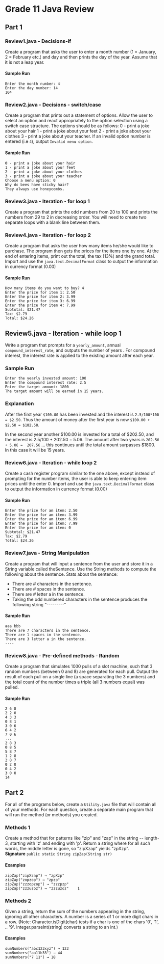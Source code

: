 # Grade 11 Java Review

## Part 1
### Review1.java - Decisions-if
Create a program that asks the user to enter a month number (1 = January, 2 = February etc.) and day and then prints the day of the year. Assume that it is not a leap year.

#### Sample Run
```
Enter the month number: 4
Enter the day number: 14
104
```

### Review2.java - Decisions - switch/case
Create a program that prints out a statement of options. Allow the user to select an option and react appropriately to the option selection using a switch case structure. The options should be as follows:
0 - print a joke about your hair
1 - print a joke about your feet
2 - print a joke about your clothes 3 - print a joke about your teacher.  If an invalid option number is entered (i.e `4`), output `Invalid menu option`.

#### Sample Run
```
0 - print a joke about your hair
1 - print a joke about your feet
2 - print a joke about your clothes
3 - print a joke about your teacher
Choose a menu option: 0
Why do bees have sticky hair?
They always use honeycombs.
```

### Review3.java - Iteration - for loop 1
Create a program that prints the odd numbers from 20 to 100 and prints the numbers from 29 to 2 in decreasing order. You will need to create two separate loops with a blank line between them.

### Review4.java - Iteration - for loop 2
Create a program that asks the user how many items he/she would like to purchase. The program then gets the prices for the items one by one. At the end of entering items, print out the total, the tax (13%) and the grand total.  Import and use the `java.text.DecimalFormat` class to output the information in currency format (0.00)

#### Sample Run
```
How many items do you want to buy? 4
Enter the price for item 1: 2.50
Enter the price for item 2: 3.99
Enter the price for item 3: 6.99
Enter the price for item 4: 7.99
Subtotal: $21.47
Tax: $2.79
Total: $24.26
```
## Review5.java - Iteration - while loop 1
Write a program that prompts for a `yearly_amount`, annual `compound_interest_rate`, and outputs the number of years .  For compound interest, the interest rate is applied to the existing amount after each year.  


### Sample Run
```
Enter the yearly invested amount: 100
Enter the compound interest rate: 2.5
Enter the target amount: 1800
The target amount will be earned in 15 years.
```

### Explanation
After the first year `$100.00` has been invested and the interest is `2.5/100*100 = $2.50`. Thus the amount of money after the first year is now `$100.00 + $2.50 = $102.50`. 

In the second year another $100.00 is invested for a total of $202.50, and the interest is 2.5/100 * 202.50 = 5.06. The amount after two years is `202.50 + 5.06 =  207.56` ... this continues until the total amount surpasses $1800.  In this case it will be 15 years. 

### Review6.java - Iteration - while loop 2
Create a cash register program similar to the one above, except instead of prompting for the number items, the user is able to keep entering item prices until the enter 0.  Import and use the `java.text.DecimalFormat` class to output the information in currency format (0.00)

#### Sample Run
```
Enter the price for an item: 2.50
Enter the price for an item: 3.99
Enter the price for an item: 6.99
Enter the price for an item: 7.99
Enter the price for an item: 0
Subtotal: $21.47
Tax: $2.79
Total: $24.26
```

### Review7.java - String Manipulation
Create a program that will input a sentence from the user and store it in a String variable called theSentence. Use the String methods to compute the following about the sentence.
Stats about the sentence:
* There are # characters in the sentence.
* There are # spaces in the sentence.
* There are # letter a in the sentence.
* Taking the odd numbered characters in the sentence produces the following string “---------“

#### Sample Run
```
aaa bbb
There are 7 characters in the sentence.
There are 1 spaces in the sentence.
There are 3 letter a in the sentence.
----
```

### Review8.java - Pre-defined methods - Random
Create a program that simulates 1000 pulls of a slot machine, such that 3 random numbers (between 0 and 8) are generated for each pull.  Output the result of each pull on a single line (a space separating the 3 numbers) and the total count of the number times a triple (all 3 numbers equal) was pulled.

#### Sample Run
```
2 6 8
2 2 0
4 3 3
0 8 1
3 0 6
6 4 2
7 0 6
...
2 8 3
0 8 5
5 8 7
1 2 8
2 8 7
0 2 0
0 4 2
3 0 0
14
```

## Part 2
For all of the programs below, create a `Utility.java` file that will contain all of your methods. For each question, create a separate main program that will run the method (or methods) you created.

### Methods 1
Create a method that for patterns like "zip" and "zap" in the string -- length-3, starting with 'z' and ending with 'p'. Return a string where for all such words, the middle letter is gone, so "zipXzap" yields "zpXzp".   
**Signature** `public static String zipZap(String str)`

#### Examples
```
zipZap("zipXzap") → "zpXzp"
zipZap("zopzop") → "zpzp"
zipZap("zzzopzop") → "zzzpzp"
zipZap("zzzuzoz") → "zzzuzoz"    1
```

### Methods 2
Given a string, return the sum of the numbers appearing in the string, ignoring all other characters. A number is a series of 1 or more digit chars in a row. (Note: Character.isDigit(char) tests if a char is one of the chars '0', '1', .. '9'. Integer.parseInt(string) converts a string to an int.)

#### Examples
```
sumNumbers("abc123xyz") → 123
sumNumbers("aa11b33") → 44
sumNumbers("7 11") → 18
```
